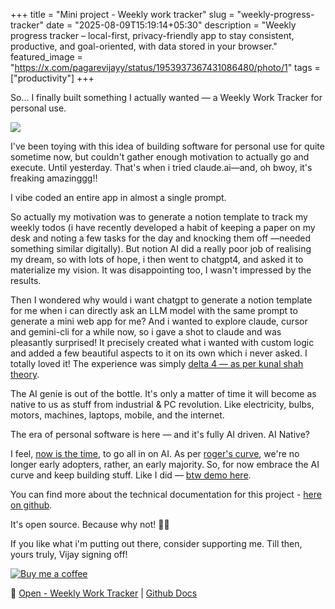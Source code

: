 +++
title = "Mini project - Weekly work tracker"
slug = "weekly-progress-tracker"
date = "2025-08-09T15:19:14+05:30"
description = "Weekly progress tracker – local-first, privacy-friendly app to stay consistent, productive, and goal-oriented, with data stored in your browser."
featured_image = "https://x.com/pagarevijayy/status/1953937367431086480/photo/1"
tags = ["productivity"]
+++

So… I finally built something I actually wanted — a Weekly Work Tracker for personal use.

<img src="https://github.com/user-attachments/assets/95407c6c-14c6-40e7-8986-87029d333a6b" />

I've been toying with this idea of building software for personal use for quite sometime now, but couldn't gather enough motivation to actually go and execute. Until yesterday. That's when i tried claude.ai—and, oh bwoy, it's freaking amazinggg!!

I vibe coded an entire app in almost a single prompt. 

So actually my motivation was to generate a notion template to track my weekly todos (i have recently developed a habit of keeping a paper on my desk and noting a few tasks for the day and knocking them off —needed something similar digitally). But notion AI did a really poor job of realising my dream, so with lots of hope, i then went to chatgpt4, and asked it to materialize my vision. It was disappointing too, I wasn't impressed by the results. 

Then I wondered why would i want chatgpt to generate a notion template for me when i can directly ask an LLM model with the same prompt to generate a mini web app for me? And i wanted to explore claude, cursor and gemini-cli for a while now, so i gave a shot to claude and was pleasantly surprised! It precisely created what i wanted with custom logic and added a few beautiful aspects to it on its own which i never asked. I totally loved it! The experience was simply [delta 4 — as per kunal shah theory](tab:https://www.youtube.com/watch?app=desktop&v=avR_8NlOgsc&t=30).

The AI genie is out of the bottle. It's only a matter of time it will become as native to us as stuff from industrial & PC revolution. Like electricity, bulbs, motors, machines, laptops, mobile, and the internet.

The era of personal software is here — and it's fully AI driven. AI Native?

I feel, [now is the time](tab:https://x.com/pagarevijayy/status/1950118631850791224), to go all in on AI. As per [roger's curve](tab:https://b-plannow.com/en/the-rogers-curve-a-guide-to-the-diffusion-of-innovation-in-the-marketplace/), we're no longer early adopters, rather, an early majority. So, for now embrace the AI curve and keep building stuff. Like I did — [btw demo here](https://weekly-work-tracker.vercel.app/). 

You can find more about the technical documentation for this project - [here on github](tab:https://github.com/pagarevijayy/weekly-work-tracker/blob/main/readme.md). 

It's open source. Because why not! 🤷🏻

If you like what i'm putting out there, consider supporting me. Till then, yours truly, Vijay signing off!

[![Buy me a coffee](https://img.shields.io/badge/Buy%20me%20a%20coffee-%E2%98%95-ffdd57?style=for-the-badge)](https://pagarevijayy.gumroad.com/coffee)

🔗 [Open - Weekly Work Tracker](https://weekly-work-tracker.vercel.app/) | [Github Docs](https://github.com/pagarevijayy/weekly-work-tracker/blob/main/readme.md)



